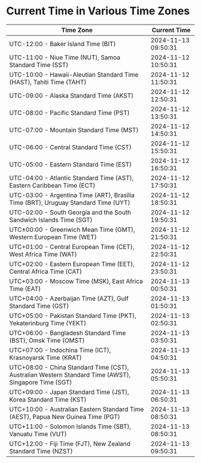 # Current Time in Various Time Zones

| Time Zone | Current Time |
|-----------|--------------|
| UTC-12:00 - Baker Island Time (BIT) | 2024-11-13 09:50:31 |
| UTC-11:00 - Niue Time (NUT), Samoa Standard Time (SST) | 2024-11-12 10:50:31 |
| UTC-10:00 - Hawaii-Aleutian Standard Time (HAST), Tahiti Time (TAHT) | 2024-11-12 11:50:31 |
| UTC-09:00 - Alaska Standard Time (AKST) | 2024-11-12 12:50:31 |
| UTC-08:00 - Pacific Standard Time (PST) | 2024-11-12 13:50:31 |
| UTC-07:00 - Mountain Standard Time (MST) | 2024-11-12 14:50:31 |
| UTC-06:00 - Central Standard Time (CST) | 2024-11-12 15:50:31 |
| UTC-05:00 - Eastern Standard Time (EST) | 2024-11-12 16:50:31 |
| UTC-04:00 - Atlantic Standard Time (AST), Eastern Caribbean Time (ECT) | 2024-11-12 17:50:31 |
| UTC-03:00 - Argentina Time (ART), Brasília Time (BRT), Uruguay Standard Time (UYT) | 2024-11-12 18:50:31 |
| UTC-02:00 - South Georgia and the South Sandwich Islands Time (SGT) | 2024-11-12 19:50:31 |
| UTC±00:00 - Greenwich Mean Time (GMT), Western European Time (WET) | 2024-11-12 21:50:31 |
| UTC+01:00 - Central European Time (CET), West Africa Time (WAT) | 2024-11-12 22:50:31 |
| UTC+02:00 - Eastern European Time (EET), Central Africa Time (CAT) | 2024-11-12 23:50:31 |
| UTC+03:00 - Moscow Time (MSK), East Africa Time (EAT) | 2024-11-13 00:50:31 |
| UTC+04:00 - Azerbaijan Time (AZT), Gulf Standard Time (GST) | 2024-11-13 01:50:31 |
| UTC+05:00 - Pakistan Standard Time (PKT), Yekaterinburg Time (YEKT) | 2024-11-13 02:50:31 |
| UTC+06:00 - Bangladesh Standard Time (BST), Omsk Time (OMST) | 2024-11-13 03:50:31 |
| UTC+07:00 - Indochina Time (ICT), Krasnoyarsk Time (KRAT) | 2024-11-13 04:50:31 |
| UTC+08:00 - China Standard Time (CST), Australian Western Standard Time (AWST), Singapore Time (SGT) | 2024-11-13 05:50:31 |
| UTC+09:00 - Japan Standard Time (JST), Korea Standard Time (KST) | 2024-11-13 06:50:31 |
| UTC+10:00 - Australian Eastern Standard Time (AEST), Papua New Guinea Time (PGT) | 2024-11-13 08:50:31 |
| UTC+11:00 - Solomon Islands Time (SBT), Vanuatu Time (VUT) | 2024-11-13 08:50:31 |
| UTC+12:00 - Fiji Time (FJT), New Zealand Standard Time (NZST) | 2024-11-13 09:50:31 |
